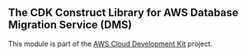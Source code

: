 ## The CDK Construct Library for AWS Database Migration Service (DMS)
This module is part of the [AWS Cloud Development Kit](https://github.com/awslabs/aws-cdk) project.

